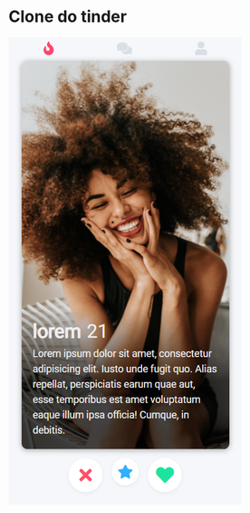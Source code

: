 # Clone do tinder

<img src="https://raw.githubusercontent.com/Klebervini49/tinder/master/assets/img/ps-clone_tinder.png">
